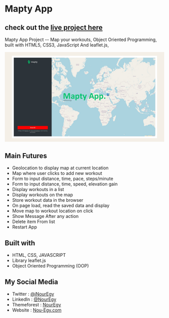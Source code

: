 # Mapty App 

## check out the <a href="https://mapty-app-nouregy.netlify.app/" target="_blank">live project here</a>

Mapty App Project -- Map your workouts, Object Oriented Programming, built with HTML5, CSS3, JavaScript And leaflet.js,

<img src="./imgs/maptyapp-NourEgy-screenshot.png" alt="img">

<h2>Main Futures</h2>
<ul>
  <li>Geolocation to display map at current location</li>
  <li>Map where user clicks to add new workout</li>
  <li>Form to input distance, time, pace, steps/minute</li>
  <li>Form to input distance, time, speed, elevation gain</li>
  <li>Display workouts in a list</li>
  <li>Display workouts on the map</li>
  <li>Store workout data in the browser</li>
  <li>On page load, read the saved data and display</li>
  <li>Move map to workout location on click</li>
  <li>Show Message After any action</li>
  <li>Delete item From list</li>
  <li>Restart App</li>
</ul>


<h2>Built with</h2>
<ul>
  <li>HTML, CSS, JAVASCRIPT</li>
  <li>Library leaflet.js</li>
  <li>Object Oriented Programming (OOP)</li>
</ul>

<h2>My Social Media</h2>
<ul>
    <li>Twitter : <a href="https://twitter.com/iNourEgy" target="_blank">@iNourEgy</a></li>
    <li>LinkedIn : <a href="https://www.linkedin.com/in/nouregy/" target="_blank">@NourEgy</a></li>
    <li>Themeforest : <a href="https://themeforest.net/user/nouregy" target="_blank">NourEgy</a></li>
    <li>Website : <a href="nour-egy.com" target="_blank">Nou-Egy.com</a></li>
</ul>



